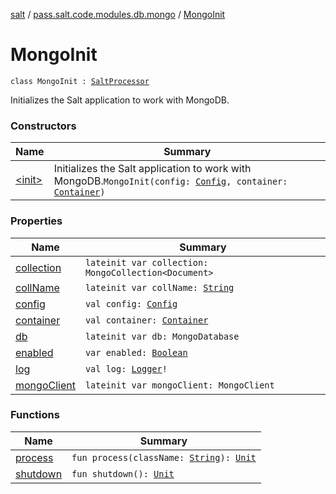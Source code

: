 [salt](../../index.md) / [pass.salt.code.modules.db.mongo](../index.md) / [MongoInit](./index.md)

# MongoInit

`class MongoInit : `[`SaltProcessor`](../../pass.salt.code.modules/-salt-processor/index.md)

Initializes the Salt application to work with MongoDB.

### Constructors

| Name | Summary |
|---|---|
| [&lt;init&gt;](-init-.md) | Initializes the Salt application to work with MongoDB.`MongoInit(config: `[`Config`](../../pass.salt.code.loader.config/-config/index.md)`, container: `[`Container`](../../pass.salt.code.container/-container/index.md)`)` |

### Properties

| Name | Summary |
|---|---|
| [collection](collection.md) | `lateinit var collection: MongoCollection<Document>` |
| [collName](coll-name.md) | `lateinit var collName: `[`String`](https://kotlinlang.org/api/latest/jvm/stdlib/kotlin/-string/index.html) |
| [config](config.md) | `val config: `[`Config`](../../pass.salt.code.loader.config/-config/index.md) |
| [container](container.md) | `val container: `[`Container`](../../pass.salt.code.container/-container/index.md) |
| [db](db.md) | `lateinit var db: MongoDatabase` |
| [enabled](enabled.md) | `var enabled: `[`Boolean`](https://kotlinlang.org/api/latest/jvm/stdlib/kotlin/-boolean/index.html) |
| [log](log.md) | `val log: `[`Logger`](https://docs.oracle.com/javase/6/docs/api/java/util/logging/Logger.html)`!` |
| [mongoClient](mongo-client.md) | `lateinit var mongoClient: MongoClient` |

### Functions

| Name | Summary |
|---|---|
| [process](process.md) | `fun process(className: `[`String`](https://kotlinlang.org/api/latest/jvm/stdlib/kotlin/-string/index.html)`): `[`Unit`](https://kotlinlang.org/api/latest/jvm/stdlib/kotlin/-unit/index.html) |
| [shutdown](shutdown.md) | `fun shutdown(): `[`Unit`](https://kotlinlang.org/api/latest/jvm/stdlib/kotlin/-unit/index.html) |
